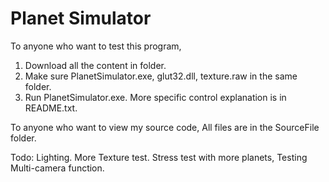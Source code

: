 # Planet Simulator

To anyone who want to test this program,
1. Download all the content in <executable> folder.
2. Make sure PlanetSimulator.exe, glut32.dll, texture.raw in the same folder.
3. Run PlanetSimulator.exe. More specific control explanation is in README.txt.

To anyone who want to view my source code,
  All files are in the SourceFile folder.

Todo: Lighting.
      More Texture test.
			Stress test with more planets, 
			Testing Multi-camera function.
							
